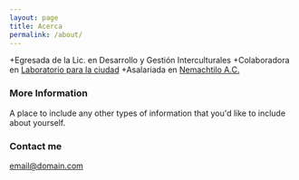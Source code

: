 ```yaml
---
layout: page
title: Acerca
permalink: /about/
---
```


+Egresada de la Lic. en Desarrollo y Gestión Interculturales
+Colaboradora en [Laboratorio para la ciudad](http://labcd.mx)
+Asalariada en [Nemachtilo A.C.](http://nemachtilo.mx)

### More Information

A place to include any other types of information that you'd like to include about yourself.

### Contact me

[email@domain.com](mailto:email@domain.com)
